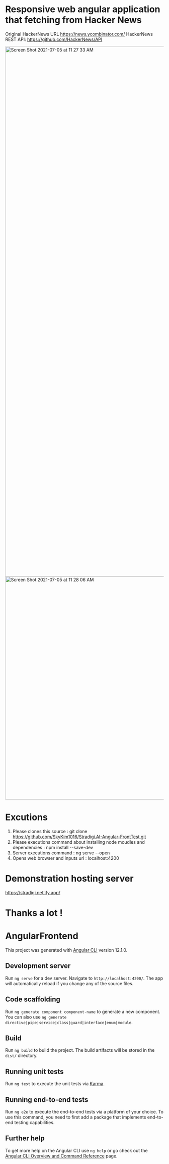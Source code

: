 # Responsive web angular application that fetching from Hacker News
   

Original HackerNews URL https://news.ycombinator.com/ HackerNews REST API: https://github.com/HackerNews/API


<img width="1678" alt="Screen Shot 2021-07-05 at 11 27 33 AM" src="https://user-images.githubusercontent.com/24449487/124503126-e57bed80-dd92-11eb-879d-d8793bb1e5e0.png">




<img width="707" alt="Screen Shot 2021-07-05 at 11 28 06 AM" src="https://user-images.githubusercontent.com/24449487/124503135-e876de00-dd92-11eb-8d2a-d4941832c3ca.png">



# Excutions

1. Please clones this source : git clone https://github.com/SkyKim1016/Stradigi.AI-Angular-FrontTest.git
2. Please executions command about installing node moudles and dependencies  :  npm install --save-dev 
3. Server executions command : ng serve --open
4. Opens web browser and inputs url : localhost:4200


# Demonstration hosting server 
  https://stradigi.netlify.app/
  

# Thanks a lot ! 





# AngularFrontend

This project was generated with [Angular CLI](https://github.com/angular/angular-cli) version 12.1.0.

## Development server

Run `ng serve` for a dev server. Navigate to `http://localhost:4200/`. The app will automatically reload if you change any of the source files.

## Code scaffolding

Run `ng generate component component-name` to generate a new component. You can also use `ng generate directive|pipe|service|class|guard|interface|enum|module`.

## Build

Run `ng build` to build the project. The build artifacts will be stored in the `dist/` directory.

## Running unit tests

Run `ng test` to execute the unit tests via [Karma](https://karma-runner.github.io).

## Running end-to-end tests

Run `ng e2e` to execute the end-to-end tests via a platform of your choice. To use this command, you need to first add a package that implements end-to-end testing capabilities.

## Further help

To get more help on the Angular CLI use `ng help` or go check out the [Angular CLI Overview and Command Reference](https://angular.io/cli) page.

